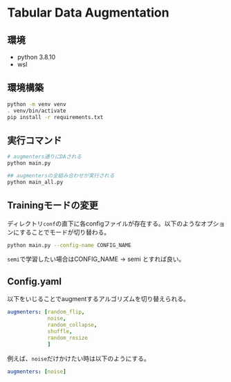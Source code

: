 # Tabular Data Augmentation
## 環境
- python 3.8.10
- wsl

## 環境構築
```bash
python -m venv venv
. venv/bin/activate
pip install -r requirements.txt
```

## 実行コマンド
```bash
# augmenters通りにDAされる
python main.py

## augmentersの全組み合わせが実行される
python main_all.py
```

## Trainingモードの変更
ディレクトリ`conf`の直下に各configファイルが存在する。以下のようなオプションにすることでモードが切り替わる。
```bash
python main.py --config-name CONFIG_NAME
```
`semi`で学習したい場合はCONFIG_NAME -> semi とすれば良い。

## Config.yaml
以下をいじることでaugmentするアルゴリズムを切り替えられる。
```yaml
augmenters: [random_flip,
             noise, 
             random_collapse, 
             shuffle, 
             random_resize
             ]
```
例えば、`noise`だけかけたい時は以下のようにする。
```yaml
augmenters: [noise]
```
 
